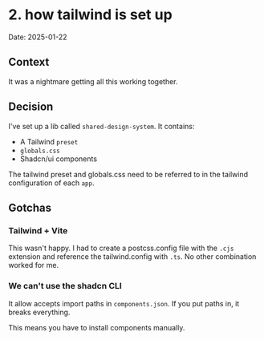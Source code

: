 # 2. how tailwind is set up

Date: 2025-01-22

## Context

It was a nightmare getting all this working together.

## Decision

I've set up a lib called `shared-design-system`. It contains:

- A Tailwind `preset`
- `globals.css`
- Shadcn/ui components

The tailwind preset and globals.css need to be referred to in the tailwind configuration of each `app`.

## Gotchas

### Tailwind + Vite

This wasn't happy. I had to create a postcss.config file with the `.cjs` extension and reference the tailwind.config with `.ts`. No other combination worked for me.

### We can't use the shadcn CLI

It allow accepts import paths in `components.json`. If you put paths in, it breaks everything.

This means you have to install components manually.
